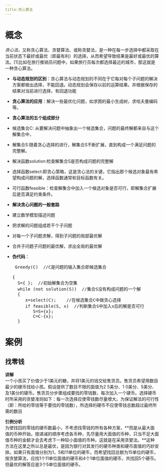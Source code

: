 ```yaml
---
title:贪心算法
---
```


# 概念

 *贪心法*，又称贪心算法、贪婪算法、或称贪婪法，是一种在每一步选择中都采取在当前状态下最好或最优（即最有利）的选择，从而希望导致结果是最好或最优的算法。[1]比如在旅行推销员问题中，如果旅行员每次都选择最近的城市，那这就是一种贪心算法。

+ **与动态规划的区别**：贪心算法与动态规划的不同在于它每对每个子问题的解决方案都做出选择，不能回退。动态规划会保存以前的运算结果。并根据保存的结果对当前进行选择，有回退功能
+ **贪心算法的应用**：解决一些最优化问题，如求图的最小生成树，求哈夫曼编码等。
+ **贪心算法的五个组成部分**
 + 候选集合C: 从要解决问题中抽象出一个候选集合，问题的最终解都来自与这个解集合中， 
 + 解集合S:随着贪心选择的进行，解集合S不断扩展，直到构成一个满足问题的完整解。
 + 解决函数solution:检查解集合S是否构成问题的完整解
 + 选择函数select:即贪心策略，这是贪心法的关键，它指出那个候选对象最有希望构成问题的解，选择函数通常和目标函数有关。
 + 可行函数feasible：检查解集合中加入一个候选对象是否可行，即解集合扩展后是否满足约束条件。

+ **解决贪心问题的一般套路**
 + 建立数学模型描述问题
 + 把求解的问题组成若干个子问题
 + 对每一个子问题求解，得到子问题的局部最优解
 + 合并子问题子问题的最优解，求出全局的最优解
+ **伪代码**：
   <pre> Greedy(C)  //C是问题的输入集合即候选集合
  
  {
    S={ };  //初始解集合为空集
    while (not solution(S))  //集合S没有构成问题的一个解
    {
       x=select(C);    //在候选集合C中做贪心选择
       if feasible(S, x)  //判断集合S中加入x后的解是否可行
          S=S+{x};
          C=C-{x};
    }
  </pre>

# 案例

## 找零钱

**讲解**<br>
一个小孩买了价值少于1美元的糖，并将1美元的钱交给售货员。售货员希望用数目最少的硬币找给小孩。假设提供了数目不限的面值为2 5美分、1 0美分、5美分、及1美分的硬币。售货员分步骤组成要找的零钱数，每次加入一个硬币。选择硬币时所采用的贪婪准则如下：每一次选择应使零钱数尽量增大。为保证解法的可行性（即：所给的零钱等于要找的零钱数），所选择的硬币不应使零钱总数超过最终所需的数目

**引例分析** <br>
为使找回的零钱的硬币数最小，不考虑找零钱的所有各种方案，**而是从最大面值的币种开始，按递减的顺序考虑各币种，先尽量用大面值的币种，只当不足大面值币种的金额才会去考虑下一种较小面值的币种。这就是在采用贪婪法。**这种方法在这里之所以总是最优，是因为银行对其发行的硬币种类和硬币面值的巧妙安排。如果只有面值分别为1，5和11单位的硬币，而希望找回总额为15单位的硬币，按贪婪算法，应找1个11单位面值的硬币和4个1单位面值的硬币，共找回5个硬币。但最优的解答应是3个5单位面值的硬币。
